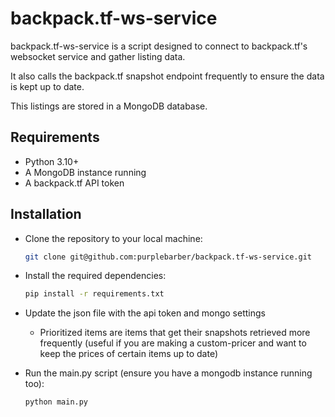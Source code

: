 # backpack.tf-ws-service

backpack.tf-ws-service is a script designed to connect to backpack.tf's websocket service and gather listing data. 

It also calls the backpack.tf snapshot endpoint frequently to ensure the data is kept up to date.

This listings are stored in a MongoDB database.

## Requirements
+ Python 3.10+
+ A MongoDB instance running
+ A backpack.tf API token

## Installation

+ Clone the repository to your local machine:
    
    ```bash
    git clone git@github.com:purplebarber/backpack.tf-ws-service.git
    ```
+ Install the required dependencies:

    ```bash
    pip install -r requirements.txt
    ```
+ Update the json file with the api token and mongo settings
  + Prioritized items are items that get their snapshots retrieved more frequently (useful if you are making a custom-pricer and want to keep the prices of certain items up to date)

+ Run the main.py script (ensure you have a mongodb instance running too):
    ```bash
    python main.py
    ```

